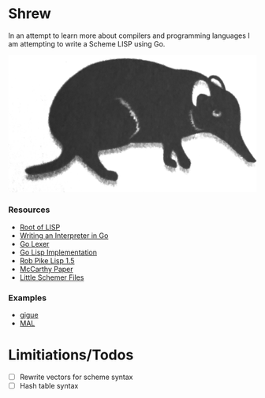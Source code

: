 # Shrew

In an attempt to learn more about compilers and programming languages I am attempting to write a Scheme LISP using Go.

![Shrew](./shrew.png)

### Resources
- [Root of LISP](http://www.paulgraham.com/rootsoflisp.html)
- [Writing an Interpreter in Go](https://interpreterbook.com/)
- [Go Lexer](https://golang.org/src/text/template/parse/lex.go)
- [Go Lisp Implementation](https://github.com/janne/go-lisp)
- [Rob Pike Lisp 1.5](https://github.com/robpike/lisp)
- [McCarthy Paper](http://www-formal.stanford.edu/jmc/recursive/recursive.html)
- [Little Schemer Files](https://github.com/pkrumins/the-little-schemer)

### Examples
- [gigue](https://github.com/suzuken/gigue)
- [MAL](https://github.com/kanaka/mal/blob/master/process/guide.md#step1)


# Limitiations/Todos 

- [ ] Rewrite vectors for scheme syntax
- [ ] Hash table syntax